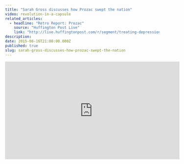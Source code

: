 ```yaml
---
title: "Sarah Gross discusses how Prozac swept the nation"
video: revolution-in-a-capsule
related_articles:
  - headline: "Retro Report: Prozac"
    source: "Huffington Post Live"
    link: "http://live.huffingtonpost.com/r/segment/treating-depression-antidepressants-prozac/541afed878c90ac46700029f"
description:
date: 2015-06-16T21:08:00.000Z
published: true
slug: sarah-gross-discusses-how-prozac-swept-the-nation
---
```


<iframe src="http://embed.live.huffingtonpost.com/HPLEmbedPlayer/?segmentId=541afed878c90ac46700029f&amp;autoPlay=false" width="570" height="321" frameborder="0" scrollable="no"></iframe>

